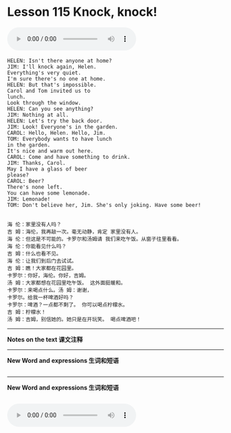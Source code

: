 # Lesson 115 Knock, knock!

​<audio id="audio" controls="" loop="loop">
    <source id="mp3" src="https://online1.tingclass.net/lesson/shi0529/0000/16/115.mp3"> 
</audio>

```
HELEN: Isn't there anyone at home?
JIM: I'll knock again, Helen.
Everything's very quiet.
I'm sure there's no one at home.
HELEN: But that's impossible.
Carol and Tom invited us to
lunch.
Look through the window.
HELEN: Can you see anything?
JIM: Nothing at all.
HELEN: Let's try the back door.
JIM: Look! Everyone's in the garden.
CAROL: Hello, Helen. Hello, Jim.
TOM: Everybody wants to have lunch
in the garden.
It's nice and warm out here.
CAROL: Come and have something to drink.
JIM: Thanks, Carol.
May I have a glass of beer
please?
CAROL: Beer?
There's none left.
You can have some lemonade.
JIM: Lemonade!
TOM: Don't believe her, Jim. She's only joking. Have some beer!


海 伦：家里没有人吗？
吉 姆：海伦，我再敲一次。毫无动静，肯定 家里没有人。
海 伦：但这是不可能的。卡罗尔和汤姆请 我们来吃午饭。从窗子往里看看。
海 伦：你能看见什么吗？
吉 姆：什么也看不见。
海 伦：让我们到后门去试试。
吉 姆：瞧！大家都在花园里。
卡罗尔：你好，海伦。你好，吉姆。
汤 姆：大家都想在花园里吃午饭。 这外面挺暖和。
卡罗尔：来喝点什么。汤 姆：谢谢，
卡罗尔。给我一杯啤酒好吗？
卡罗尔：啤酒？一点都不剩了。 你可以喝点柠檬水。
吉 姆：柠檬水！
汤 姆：吉姆，别信她的。她只是在开玩笑。 喝点啤酒吧！
```

------------
**Notes on the text 课文注释**

-------------
**New Word and expressions 生词和短语**
```markdown

```
-------------

**New Word and expressions 生词和短语**
```markdown

```

<audio id="audio" controls="" loop="loop">
    <source id="mp3" src="https://i.xiao84.com/en-nce/1mp3-en/lesson116.mp3">
</audio>